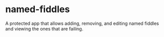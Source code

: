 named-fiddles
=============

A protected app that allows adding, removing, and editing named fiddles and
viewing the ones that are failing.
